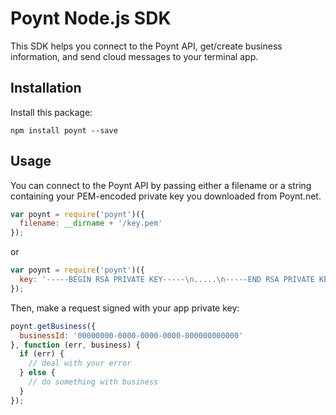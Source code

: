 # Poynt Node.js SDK

This SDK helps you connect to the Poynt API, get/create business information, and send cloud messages to your terminal app.

## Installation

Install this package:

```
npm install poynt --save
```

## Usage

You can connect to the Poynt API by passing either a filename or a string containing your PEM-encoded private key you downloaded from Poynt.net.

```javascript
var poynt = require('poynt')({
  filename: __dirname + '/key.pem'
});
```
or

```javascript
var poynt = require('poynt')({
  key: '-----BEGIN RSA PRIVATE KEY-----\n.....\n-----END RSA PRIVATE KEY-----'
});
```

Then, make a request signed with your app private key:

```javascript
poynt.getBusiness({
  businessId: '00000000-0000-0000-0000-000000000000'
}, function (err, business) {
  if (err) {
    // deal with your error
  } else {
    // do something with business
  }
});
```
